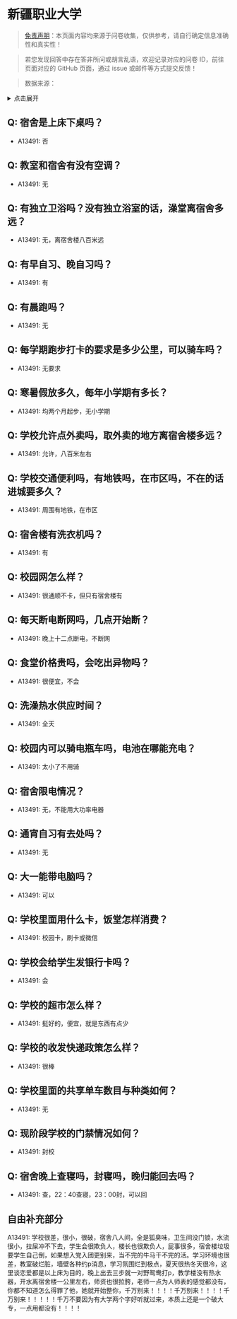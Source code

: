 # 新疆职业大学

> [免责声明](https://colleges.chat/#_3)：本页面内容均来源于问卷收集，仅供参考，请自行确定信息准确性和真实性！

> 若您发现回答中存在答非所问或胡言乱语，欢迎记录对应的问卷 ID，前往页面对应的 GitHub 页面，通过 issue 或邮件等方式提交反馈！

> 数据来源：

<details><summary>点击展开</summary>
<ul>
<li>A13491: 匿名 (2022 年 06 月)</li>
</ul>
</details>

## Q: 宿舍是上床下桌吗？

- A13491: 否

## Q: 教室和宿舍有没有空调？

- A13491: 无

## Q: 有独立卫浴吗？没有独立浴室的话，澡堂离宿舍多远？

- A13491: 无，离宿舍楼八百米远

## Q: 有早自习、晚自习吗？

- A13491: 有

## Q: 有晨跑吗？

- A13491: 无

## Q: 每学期跑步打卡的要求是多少公里，可以骑车吗？

- A13491: 无要求

## Q: 寒暑假放多久，每年小学期有多长？

- A13491: 均两个月起步，无小学期

## Q: 学校允许点外卖吗，取外卖的地方离宿舍楼多远？

- A13491: 允许，八百米左右

## Q: 学校交通便利吗，有地铁吗，在市区吗，不在的话进城要多久？

- A13491: 周围有地铁，在市区

## Q: 宿舍楼有洗衣机吗？

- A13491: 有

## Q: 校园网怎么样？

- A13491: 很通顺不卡，但只有宿舍楼有

## Q: 每天断电断网吗，几点开始断？

- A13491: 晚上十二点断电，不断网

## Q: 食堂价格贵吗，会吃出异物吗？

- A13491: 很便宜，不会

## Q: 洗澡热水供应时间？

- A13491: 全天

## Q: 校园内可以骑电瓶车吗，电池在哪能充电？

- A13491: 太小了不用骑

## Q: 宿舍限电情况？

- A13491: 无，不能用大功率电器

## Q: 通宵自习有去处吗？

- A13491: 无

## Q: 大一能带电脑吗？

- A13491: 可以

## Q: 学校里面用什么卡，饭堂怎样消费？

- A13491: 校园卡，刷卡或微信

## Q: 学校会给学生发银行卡吗？

- A13491: 会

## Q: 学校的超市怎么样？

- A13491: 挺好的，便宜，就是东西有点少

## Q: 学校的收发快递政策怎么样？

- A13491: 很棒

## Q: 学校里面的共享单车数目与种类如何？

- A13491: 无

## Q: 现阶段学校的门禁情况如何？

- A13491: 封校

## Q: 宿舍晚上查寝吗，封寝吗，晚归能回去吗？

- A13491: 查，22：40查寝，23：00封，可以回

## 自由补充部分

A13491: 学校很差，很小，很破，宿舍八人间，全是狐臭味，卫生间没门锁，水流很小，拉屎冲不下去，学生会很欺负人，楼长也很欺负人，屁事很多，宿舍楼垃圾要学生自己倒，如果想入党入团更别来，当不完的牛马干不完的活。学习环境也很差，教室破烂脏，墙壁各种约p消息，学习氛围烂到极点，夏天很热冬天很冷，这里谈恋爱都是以上床为目的，晚上出去三步就一对野鸳鸯打p，教学楼没有热水器，开水离宿舍楼一公里左右，师资也很拉胯，老师一点为人师表的感觉都没有，你都不知道怎么得罪了他，她就开始整你，千万别来！！！！千万别来！！！！千万别来！！！！！千万不要因为有大学两个字好听就过来，本质上还是一个破大专，一点用都没有！！！！